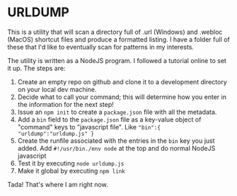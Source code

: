 # URLDUMP

This is a utility that will scan a directory full of .url (Windows) and .webloc (MacOS) shortcut files and produce a formatted listing. I have a folder full of these that I'd like to eventually scan for patterns in my interests.

The utility is written as a NodeJS program. I followed a tutorial online to set it up. The steps are:

1. Create an empty repo on github and clone it to a development directory on your local dev machine.
2. Decide what to call your command; this will determine how you enter in the information for the next step!
3. Issue an `npm init` to create a `package.json` file with all the metadata. 
4. Add a `bin` field to the `package.json` file as a key-value object of "command" keys to "javascript file". Like `"bin":{ "urldump":"urldump.js" }`
5. Create the runfile associated with the entries in the `bin` key you just added. Add  `#!/usr/bin./env node` at the top and do normal NodeJS javascript
6. Test it by executing `node urldump.js`
7. Make it global by executing `npm link`

Tada! That's where I am right now.